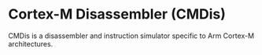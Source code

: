 Cortex-M Disassembler (CMDis)
=============================

CMDis is a disassembler and instruction simulator specific to Arm Cortex-M architectures.

